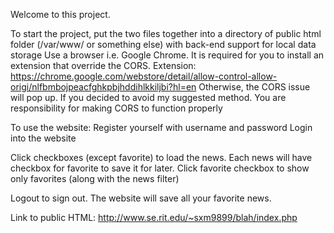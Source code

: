 Welcome to this project.

To start the project, put the two files together into a directory of public html folder (/var/www/ or something else) with back-end support for local data storage
Use a browser i.e. Google Chrome. It is required for you to install an extension that override the CORS. 
Extension: https://chrome.google.com/webstore/detail/allow-control-allow-origi/nlfbmbojpeacfghkpbjhddihlkkiljbi?hl=en
Otherwise, the CORS issue will pop up. If you decided to avoid my suggested method. You are responsibility for making CORS to function properly

To use the website:
Register yourself with username and password
Login into the website

Click checkboxes (except favorite) to load the news.
Each news will have checkbox for favorite to save it for later.
Click favorite checkbox to show only favorites (along with the news filter)

Logout to sign out. The website will save all your favorite news.


Link to public HTML: http://www.se.rit.edu/~sxm9899/blah/index.php
